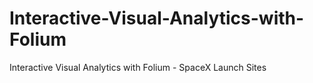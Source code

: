 # Interactive-Visual-Analytics-with-Folium
Interactive Visual Analytics with Folium - SpaceX Launch Sites

